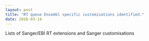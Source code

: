 ```yaml
---
layout: post
title: "RT queue Ensembl specific customisations identified."
date: 2016-03-14
---
```


Lists of Sanger/EBI RT extensions and Sanger customisations

